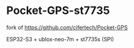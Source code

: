 # Pocket-GPS-st7735

fork of https://github.com/cifertech/Pocket-GPS

 ESP32-S3 + ublox-neo-7m + st7735s (SPI)
